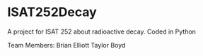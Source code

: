 # ISAT252Decay
A project for ISAT 252 about radioactive decay. Coded in Python


Team Members:
Brian Elliott
Taylor Boyd
